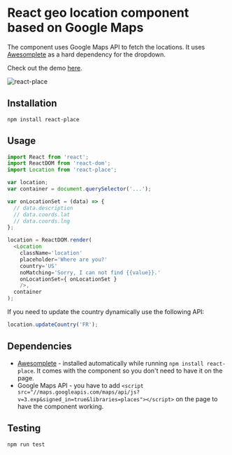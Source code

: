 # React geo location component based on Google Maps

The component uses Google Maps API to fetch the locations. It uses [Awesomplete](http://leaverou.github.io/awesomplete/) as a hard dependency for the dropdown.

Check out the demo [here](http://krasimir.github.io/react-place).

![react-place](http://work.krasimirtsonev.com/react-place/react-place.gif)

## Installation

```
npm install react-place
```

## Usage

```js
import React from 'react';
import ReactDOM from 'react-dom';
import Location from 'react-place';

var location;
var container = document.querySelector('...');

var onLocationSet = (data) => {
  // data.description
  // data.coords.lat
  // data.coords.lng
};

location = ReactDOM.render(
  <Location
    className='location'
    placeholder='Where are you?'
    country='US'
    noMatching='Sorry, I can not find {{value}}.'
    onLocationSet={ onLocationSet }
    />,
  container
);
```

If you need to update the country dynamically use the following API:

```js
location.updateCountry('FR');
```

## Dependencies

* [Awesomplete](http://leaverou.github.io/awesomplete/) - installed automatically while running `npm install react-place`. It comes with the component so you don't need to have it on the page.
* Google Maps API - you have to add `<script src="//maps.googleapis.com/maps/api/js?v=3.exp&signed_in=true&libraries=places"></script>` on the page to have the component working.

## Testing

```
npm run test
```
